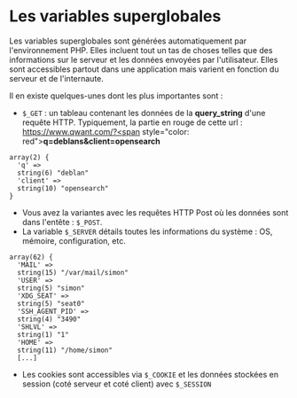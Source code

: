 # Les variables superglobales

Les variables superglobales sont générées automatiquement par l'environnement PHP. Elles incluent tout un tas de choses telles que des informations sur le serveur et les données envoyées par l'utilisateur. Elles sont accessibles partout dans une application mais varient en fonction du serveur et de l'internaute.

Il en existe quelques-unes dont les plus importantes sont :

- ```$_GET``` : un tableau contenant les données de la **query_string** d'une requête HTTP. Typiquement, la partie en rouge de cette url : https://www.qwant.com/?<span style="color: red">**q=deblans&client=opensearch**</span>

```
array(2) {
  'q' =>
  string(6) "deblan"
  'client' =>
  string(10) "opensearch"
}
```

- Vous avez la variantes avec les requêtes HTTP Post où les données sont dans l'entête : ```$_POST```.
- La variable ```$_SERVER``` détails toutes les informations du système : OS, mémoire, configuration, etc.

```
array(62) {
  'MAIL' =>
  string(15) "/var/mail/simon"
  'USER' =>
  string(5) "simon"
  'XDG_SEAT' =>
  string(5) "seat0"
  'SSH_AGENT_PID' =>
  string(4) "3490"
  'SHLVL' =>
  string(1) "1"
  'HOME' =>
  string(11) "/home/simon"
  [...]
```

- Les cookies sont accessibles via ```$_COOKIE``` et les données stockées en session (coté serveur et coté client) avec ```$_SESSION```

